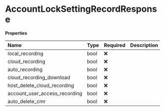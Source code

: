 # AccountLockSettingRecordResponse

**Properties**

| Name                          | Type | Required | Description |
| :---------------------------- | :--- | :------- | :---------- |
| local_recording               | bool | ❌       |             |
| cloud_recording               | bool | ❌       |             |
| auto_recording                | bool | ❌       |             |
| cloud_recording_download      | bool | ❌       |             |
| host_delete_cloud_recording   | bool | ❌       |             |
| account_user_access_recording | bool | ❌       |             |
| auto_delete_cmr               | bool | ❌       |             |

<!-- This file was generated by liblab | https://liblab.com/ -->
